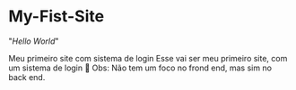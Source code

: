 # My-Fist-Site

 "_Hello World_"
 
Meu primeiro site com sistema de login
Esse vai ser meu primeiro site, com um sistema de login
🥳
Obs: Não tem um foco no frond end, mas sim no back end.
